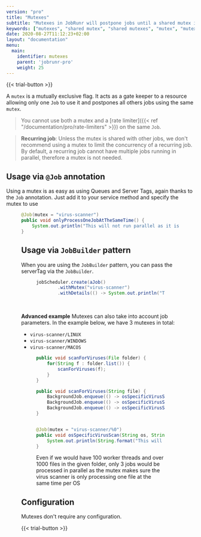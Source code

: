 ```yaml
---
version: "pro"
title: "Mutexes"
subtitle: "Mutexes in JobRunr will postpone jobs until a shared mutex is free"
keywords: ["mutexes", "shared mutex", "shared mutexes", "mutex", "mutex in os", "postpone jobs", "mutexes job parameters"]
date: 2020-08-27T11:12:23+02:00
layout: "documentation"
menu: 
  main: 
    identifier: mutexes
    parent: 'jobrunr-pro'
    weight: 25
---
```

{{< trial-button >}}

A `mutex` is a mutually exclusive flag. It acts as a gate keeper to a resource allowing only one `Job` to use it and postpones all others jobs using the same `mutex`.

> You cannot use both a mutex and a [rate limiter]({{< ref "/documentation/pro/rate-limiters" >}}) on the same `Job`.

> **Recurring job**: Unless the mutex is shared with other jobs, we don't recommend using a mutex to limit the concurrency of a recurring job. By default, a recurring job cannot have multiple jobs running in parallel, therefore a mutex is not needed.

## Usage via `@Job` annotation
Using a mutex is as easy as using Queues and Server Tags, again thanks to the `Job` annotation. Just add it to your service method and specify the mutex to use
<figure>

```java
@Job(mutex = "virus-scanner")
public void onlyProcessOneJobAtTheSameTime() {
    System.out.println("This will not run parallel as it is guarded by a mutex");
}
```

## Usage via `JobBuilder` pattern
When you are using the `JobBuilder` pattern, you can pass the serverTag via the `JobBuilder`.
<figure>

```java
jobScheduler.create(aJob()
        .withMutex("virus-scanner")
        .withDetails(() -> System.out.println("This will not run parallel as it is guarded by a mutex"));
```
</figure>

<br>

__Advanced example__
Mutexes can also take into account job parameters. In the example below, we have 3 mutexes in total:
- `virus-scanner/LINUX`
- `virus-scanner/WINDOWS`
- `virus-scanner/MACOS`

<figure>

```java
public void scanForViruses(File folder) {
    for(String f : folder.list()) {
        scanForViruses(f);
    }
}

public void scanForViruses(String file) {
    BackgroundJob.enqueue(() -> osSpecificVirusScan("LINUX", file));
    BackgroundJob.enqueue(() -> osSpecificVirusScan("WINDOWS", file));
    BackgroundJob.enqueue(() -> osSpecificVirusScan("MACOS", file));
}


@Job(mutex = "virus-scanner/%0")
public void osSpecificVirusScan(String os, String file) {
    System.out.println(String.format("This will result in a mutex virus-scanner/%0", os));
}
```
<figcaption>Even if we would have 100 worker threads and over 1000 files in the given folder, only 3 jobs would be processed in parallel as the mutex makes sure the virus scanner is only processing one file at the same time per OS</figcaption>
</figure>



## Configuration
Mutexes don't require any configuration.

{{< trial-button >}}